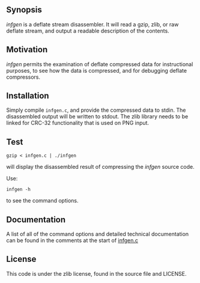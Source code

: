Synopsis
--------

_infgen_ is a deflate stream disassembler. It will read a gzip, zlib, or raw
deflate stream, and output a readable description of the contents.

Motivation
----------

_infgen_ permits the examination of deflate compressed data for instructional
purposes, to see how the data is compressed, and for debugging deflate
compressors.

Installation
------------

Simply compile `infgen.c`, and provide the compressed data to stdin. The
disassembled output will be written to stdout. The zlib library needs to be
linked for CRC-32 functionality that is used on PNG input.

Test
----

    gzip < infgen.c | ./infgen

will display the disassembled result of compressing the _infgen_ source code.

Use:

    infgen -h

to see the command options.

Documentation
-------------

A list of all of the command options and detailed technical documentation can
be found in the comments at the start of [infgen.c](infgen.c)

License
-------

This code is under the zlib license, found in the source file and LICENSE.
